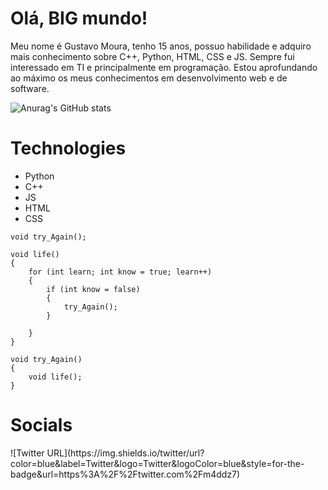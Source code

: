 # Olá, BIG mundo!
<p>
Meu nome é Gustavo Moura, tenho 15 anos, possuo habilidade e adquiro mais conhecimento sobre C++, Python, HTML, CSS e JS. Sempre fui interessado em TI e principalmente em programação. Estou aprofundando ao máximo os meus conhecimentos em desenvolvimento web e de software.
</p>

![Anurag's GitHub stats](https://github-readme-stats.vercel.app/api?username=gmdot&show_icons=true&theme=highcontrast)

# Technologies
* Python
* C++
* JS
* HTML
* CSS

```
void try_Again();

void life()
{
    for (int learn; int know = true; learn++)
    {
        if (int know = false)
        {
            try_Again();
        }
        
    }
}

void try_Again()
{
    void life();
}
```          
<div>
    <h1>Socials</h1>
    ![Twitter URL](https://img.shields.io/twitter/url?color=blue&label=Twitter&logo=Twitter&logoColor=blue&style=for-the-badge&url=https%3A%2F%2Ftwitter.com%2Fm4ddz7)
</div>
